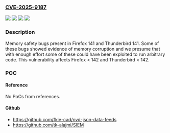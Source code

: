 ### [CVE-2025-9187](https://cve.mitre.org/cgi-bin/cvename.cgi?name=CVE-2025-9187)
![](https://img.shields.io/static/v1?label=Product&message=Firefox&color=blue)
![](https://img.shields.io/static/v1?label=Product&message=Thunderbird&color=blue)
![](https://img.shields.io/static/v1?label=Version&message=unspecified%20&color=brightgreen)
![](https://img.shields.io/static/v1?label=Vulnerability&message=n%2Fa&color=blue)

### Description

Memory safety bugs present in Firefox 141 and Thunderbird 141. Some of these bugs showed evidence of memory corruption and we presume that with enough effort some of these could have been exploited to run arbitrary code. This vulnerability affects Firefox < 142 and Thunderbird < 142.

### POC

#### Reference
No PoCs from references.

#### Github
- https://github.com/fkie-cad/nvd-json-data-feeds
- https://github.com/tk-alajmi/SIEM

